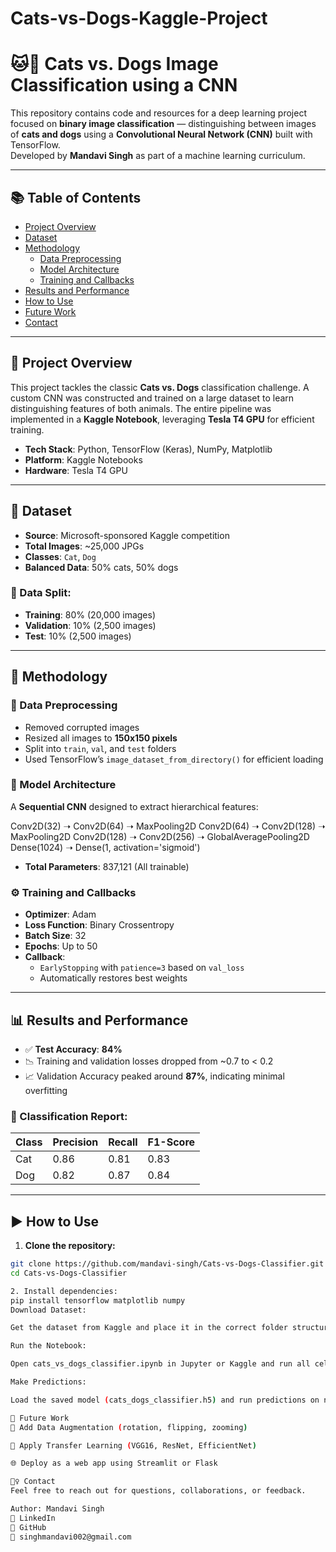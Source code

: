 # Cats-vs-Dogs-Kaggle-Project
# 🐱🐶 Cats vs. Dogs Image Classification using a CNN

This repository contains code and resources for a deep learning project focused on **binary image classification** — distinguishing between images of **cats and dogs** using a **Convolutional Neural Network (CNN)** built with TensorFlow.  
Developed by **Mandavi Singh** as part of a machine learning curriculum.

---

## 📚 Table of Contents

- [Project Overview](#project-overview)  
- [Dataset](#dataset)  
- [Methodology](#methodology)  
  - [Data Preprocessing](#data-preprocessing)  
  - [Model Architecture](#model-architecture)  
  - [Training and Callbacks](#training-and-callbacks)  
- [Results and Performance](#results-and-performance)  
- [How to Use](#how-to-use)  
- [Future Work](#future-work)  
- [Contact](#contact)  

---

## 📌 Project Overview

This project tackles the classic **Cats vs. Dogs** classification challenge. A custom CNN was constructed and trained on a large dataset to learn distinguishing features of both animals. The entire pipeline was implemented in a **Kaggle Notebook**, leveraging **Tesla T4 GPU** for efficient training.

- **Tech Stack**: Python, TensorFlow (Keras), NumPy, Matplotlib  
- **Platform**: Kaggle Notebooks  
- **Hardware**: Tesla T4 GPU  

---

## 🐾 Dataset

- **Source**: Microsoft-sponsored Kaggle competition  
- **Total Images**: ~25,000 JPGs  
- **Classes**: `Cat`, `Dog`  
- **Balanced Data**: 50% cats, 50% dogs  

### 🔀 Data Split:
- **Training**: 80% (20,000 images)  
- **Validation**: 10% (2,500 images)  
- **Test**: 10% (2,500 images)  

---

## 🧪 Methodology

### 🔧 Data Preprocessing

- Removed corrupted images  
- Resized all images to **150x150 pixels**  
- Split into `train`, `val`, and `test` folders  
- Used TensorFlow’s `image_dataset_from_directory()` for efficient loading  

### 🧠 Model Architecture

A **Sequential CNN** designed to extract hierarchical features:

Conv2D(32) ➝ Conv2D(64) ➝ MaxPooling2D
Conv2D(64) ➝ Conv2D(128) ➝ MaxPooling2D
Conv2D(128) ➝ Conv2D(256) ➝ GlobalAveragePooling2D
Dense(1024) ➝ Dense(1, activation='sigmoid')

- **Total Parameters**: 837,121 (All trainable)

### ⚙️ Training and Callbacks

- **Optimizer**: Adam  
- **Loss Function**: Binary Crossentropy  
- **Batch Size**: 32  
- **Epochs**: Up to 50  
- **Callback**:  
  - `EarlyStopping` with `patience=3` based on `val_loss`  
  - Automatically restores best weights

---

## 📊 Results and Performance

- ✅ **Test Accuracy**: **84%**  
- 📉 Training and validation losses dropped from ~0.7 to < 0.2  
- 📈 Validation Accuracy peaked around **87%**, indicating minimal overfitting  

### 🧾 Classification Report:
| Class | Precision | Recall | F1-Score |
|-------|-----------|--------|----------|
| Cat   | 0.86      | 0.81   | 0.83     |
| Dog   | 0.82      | 0.87   | 0.84     |

---

## ▶️ How to Use

1. **Clone the repository:**

```bash
git clone https://github.com/mandavi-singh/Cats-vs-Dogs-Classifier.git
cd Cats-vs-Dogs-Classifier

2. Install dependencies:
pip install tensorflow matplotlib numpy
Download Dataset:

Get the dataset from Kaggle and place it in the correct folder structure as referenced in the notebook.

Run the Notebook:

Open cats_vs_dogs_classifier.ipynb in Jupyter or Kaggle and run all cells.

Make Predictions:

Load the saved model (cats_dogs_classifier.h5) and run predictions on new images.

🔮 Future Work
🔄 Add Data Augmentation (rotation, flipping, zooming)

🔁 Apply Transfer Learning (VGG16, ResNet, EfficientNet)

🌐 Deploy as a web app using Streamlit or Flask

🙋‍♀️ Contact
Feel free to reach out for questions, collaborations, or feedback.

Author: Mandavi Singh
🔗 LinkedIn
🐙 GitHub
📧 singhmandavi002@gmail.com

